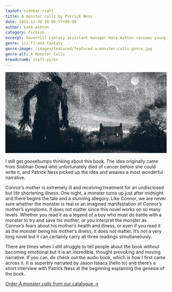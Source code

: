 ```yaml
---
layout: sidebar-right
title: A monster calls by Patrick Ness
date: 2015-12-30 10:06:57+00:00
author: kate-ashton
category: fiction
excerpt: Haverhill Library assistant manager Kate Ashton reviews young adult novel, <cite>A monster calls</cite>.
genre: sci-fi-and-fantasy
genre-image: /images/featured/featured-a-monster-calls-genre.jpg
genre-alt: A Monster Calls
breadcrumb: staff-picks
---
```

![A monster calls by Patrick Ness](/images/featured/featured-a-monster-calls.jpg)

I still get goosebumps thinking about this book. The idea originally came from Siobhan Dowd who unfortunately died of cancer before she could write it, and Patrick Ness picked up the idea and weaves a most wonderful narrative.

Connor’s mother is extremely ill and receiving treatment for an undisclosed but life shortening illness. One night, a monster turns up just after midnight and there begins the tale and a stunning allegory. Like Connor, we are never sure whether the monster is real or an imagined manifestation of Connor’s mother’s symptoms. It does not matter since this novel works on so many levels. Whether you read it as a legend of a boy who must do battle with a monster to try and save his mother, or you interpret the monster as Connor’s fears about his mother’s health and illness, or even if you read it as the monster being his mother’s illness, it does not matter. It’s not a very long novel but it can certainly carry all three readings simultaneously.

There are times when I still struggle to tell people about the book without becoming emotional but it is an incredible, thought provoking and moving narrative. If you can, do check out the audio book, which is how I first came across it. It is superbly narrated by Jason Isaacs (hello to) and there’s a short interview with Patrick Ness at the beginning explaining the genesis of the book.

[Order <cite>A monster calls</cite> from our catalogue →](https://suffolk.spydus.co.uk/cgi-bin/spydus.exe/ENQ/OPAC/BIBENQ/32710284?QRY=CTIBIB%3C%20IRN(884927)&QRYTEXT=A%20monster%20calls)
